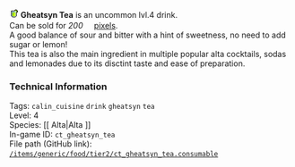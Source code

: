 ![ ](https://raw.githubusercontent.com/Ceterai/Enternia/main/items/generic/food/tier2/ct_gheatsyn_tea.png) **Gheatsyn Tea** is an uncommon lvl.4 drink.  
Can be sold for *200* <img src="https://starbounder.org/mediawiki/images/2/21/Pixel.png" width="12" height="16"/> [pixels](https://starbounder.org/Pixel).  
A good balance of sour and bitter with a hint of sweetness, no need to add sugar or lemon!  
This tea is also the main ingredient in multiple popular alta cocktails, sodas and lemonades due to its disctint taste and ease of preparation.

### Technical Information

Tags: `calin_cuisine` `drink` `gheatsyn` `tea`  
Level: 4  
Species: [[ Alta|Alta ]]  
In-game ID: `ct_gheatsyn_tea`  
File path (GitHub link): [`/items/generic/food/tier2/ct_gheatsyn_tea.consumable`](https://github.com/Ceterai/Enternia/blob/main/items/generic/food/tier2/ct_gheatsyn_tea.consumable)
